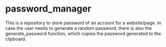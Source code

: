 # password_manager
This is a repository to store password of an account for a website/page.
In case the user needs to generate a random password, there is also the generate_password function, which copies the password generated to the clipboard. 
